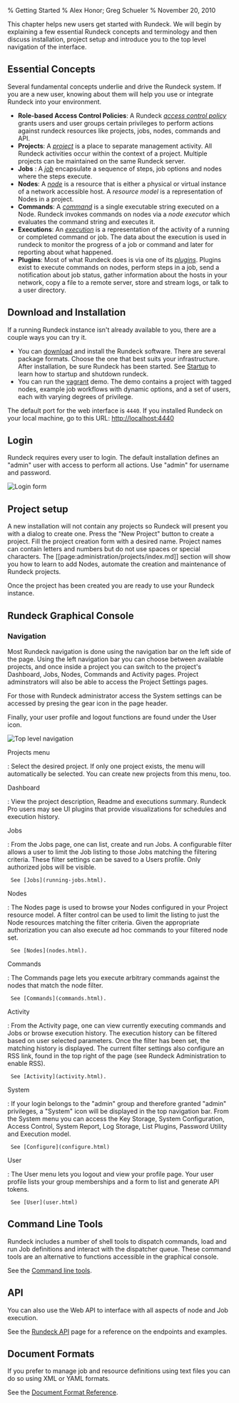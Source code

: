 % Getting Started
% Alex Honor; Greg Schueler
% November 20, 2010

This chapter helps new users get started with Rundeck. We will begin
by explaining a few essential Rundeck concepts and
terminology and then discuss installation, project setup and introduce
you to the top level navigation of the interface.

## Essential Concepts

Several fundamental concepts underlie and drive the Rundeck system.
If you are a new user, knowing about them will
help you use or integrate Rundeck into your environment.


* **Role-based Access Control Policies**:   A Rundeck _[access control policy]_ grants users
and user groups certain privileges to perform actions against rundeck resources
like projects, jobs, nodes, commands and API. 
* **Projects**:  A _[project]_ is a place to separate management activity.
All Rundeck activities occur within the context of a project.
Multiple projects can be maintained on the same Rundeck server.
* **Jobs** : A _[job]_ encapsulate a sequence of steps, job options and nodes where the steps execute.
* **Nodes**: A _[node]_  is a resource that is either a physical or virtual instance
of a network accessible host.
A *resource model* is a representation of Nodes in a project.
* **Commands**: A _[command]_ is a single executable string executed on a Node.
Rundeck invokes commands on nodes via a *node executor*
which evaluates the command string and executes it. 
* **Executions**:  An _[execution]_ is a representation of the activity of a running or completed 
command or job. The data about the execution is used in rundeck to monitor
the progress of a job or command and later for reporting about what happened.
* **Plugins**: Most of what Rundeck does is via one of its _[plugins]_. Plugins exist
to execute commands on nodes, perform steps in a job, 
send a notification about job status, gather
information about the hosts in your network, copy a file to a remote
server, store and stream logs, or talk to a user directory.


## Download and Installation

If a running Rundeck instance isn't already available to you, 
there are a couple ways you can try it.

* You can [download](http://rundeck.org/downloads.html) and 
install the Rundeck software. There are several package formats. 
Choose the one that best suits your infrastructure.
After installation, be sure Rundeck has been started.
See [Startup](../administration/maintenance/startup-and-shutdown.html) to learn how to
startup and shutdown rundeck.
* You can run the [vagrant](https://github.com/rundeck/anvils-demo) demo.
The demo contains a project with tagged nodes, example job workflows with
dynamic options, and a set of users, each with varying degrees of privilege.

The default port for the web interface is `4440`. If you
installed Rundeck on your local machine, go to this URL: <http://localhost:4440>

## Login

Rundeck requires every user to login. The default installation
defines an "admin" user with access to perform all actions.
Use "admin" for username and password.

![Login form](../figures/fig0202.png)

## Project setup

A new installation will not contain any projects so Rundeck will present
you with a dialog to create one. Press the "New Project" button to create
a project. 
Fill the project creation form with a desired name. Project names can
contain letters and numbers but do not use spaces or special characters.
The [[page:administration/projects/index.md]] 
section
will show you how to learn to add Nodes, automate the creation and maintenance of
Rundeck projects.

Once the project has been created you are ready to use your Rundeck instance.

## Rundeck Graphical Console


### Navigation

Most Rundeck navigation is done using the navigation bar on the left side of the page.
Using the left navigation bar you can choose between available projects, and once inside a project you can switch to the project's Dashboard, Jobs, Nodes, Commands and Activity pages.
Project adminstrators will also be able to access the Project Settings pages.

For those with Rundeck administrator access the System settings can be accessed by presing the gear icon in the page header. 

Finally, your user profile and logout functions are found under the User icon.

![Top level navigation](../figures/fig0201.png)

Projects menu

:    Select the desired project. If only one project exists, the menu will
     automatically be selected. You can create new projects from
     this menu, too.

Dashboard

:    View the project description, Readme and executions summary. 
     Rundeck Pro users may see UI plugins that provide visualizations for schedules and execution history.

Jobs

:    From the Jobs page, one can list, create and run Jobs. A
     configurable filter allows a user to limit the Job listing to those
     Jobs matching the filtering criteria. These filter settings can be
     saved to a Users profile. Only authorized jobs will be visible.
     
     See [Jobs](running-jobs.html).

Nodes

:    The Nodes page is used to browse your Nodes configured in your
     Project resource model. A filter  control can be used to 
     limit the listing to just the Node resources
     matching the filter criteria. Given the appropriate authorization
     you can also execute ad hoc commands to your filtered node set.
     
     See [Nodes](nodes.html).

Commands

:    The Commands page lets you execute arbitrary commands against the
     nodes that match the node filter.
     
     See [Commands](commands.html).

Activity

:    From the Activity page, one can view currently executing commands
     and Jobs or browse execution history. The execution
     history can be filtered based on user selected parameters. Once the
     filter has been set, the matching history is displayed. The current
     filter settings also configure an RSS link, found in the top right of
     the page (see Rundeck Administration to enable RSS). 
     
     See [Activity](activity.html).

  
System

:    If your login belongs to the "admin" group and therefore granted
     "admin" privileges, a "System" icon will be displayed in
     the top navigation bar. 
     From the System menu you can access the Key Storage, 
     System Configuration, Access Control, System Report, Log Storage,
     List Plugins, Password Utility and Execution model.
     
     See [Configure](configure.html)

User

:    The User menu lets you logout and view your profile page. 
     Your user profile lists your group memberships and a form to list
     and generate API tokens.
     
     See [User](user.html)


## Command Line Tools 

Rundeck includes a number of shell tools to dispatch commands, load
and run Job definitions and interact with the dispatcher queue. These
command tools are an alternative to functions accessible in the
graphical console.

See the [Command line tools](../man1/index.html).

## API

You can also use the Web API to interface with all aspects of node
and Job execution. 

See the [Rundeck API](../api/index.html) page for a reference on the
endpoints and examples.

## Document Formats

If you prefer to manage job and resource definitions using text files
you can do so using XML or YAML formats.

See the [Document Format Reference](../man5/index.html).


[access control policy]: ../administration/access-control-policy.html
[project]: ../administration/project-setup.html
[job]: jobs.html
[node]: nodes.html
[command]: commands.html
[execution]: executions.html
[plugins]: ../plugins-user-guide/index.html
